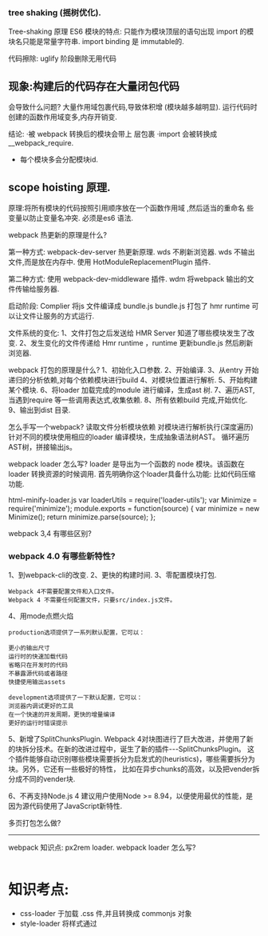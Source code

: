 ### tree shaking (摇树优化).
Tree-shaking 原理
   ES6 模块的特点:
   只能作为模块顶层的语句出现
   import 的模块名只能是常量字符串. 
   import binding 是 immutable的.

代码擦除: uglify 阶段删除无用代码

## 现象:构建后的代码存在大量闭包代码
会导致什么问题?
大量作用域包裹代码,导致体积增 (模块越多越明显).
运行代码时创建的函数作用域变多,内存开销变.

结论:
·被 webpack 转换后的模块会带上 层包裹 
·import 会被转换成 __webpack_require.
* 每个模块多会分配模块id.

## scope hoisting 原理.
原理:将所有模块的代码按照引用顺序放在一个函数作用域 ,然后适当的重命名 
些变量以防止变量名冲突.
必须是es6 语法.



webpack 热更新的原理是什么?

第一种方式:
webpack-dev-server 热更新原理.
wds 不刷新浏览器.
wds 不输出文件,而是放在内存中.
使用 HotModuleReplacementPlugin 插件.

第二种方式:
使用 webpack-dev-middleware 插件.
wdm 将webpack 输出的文件传输给服务器.

启动阶段:
Complier 将js 文件编译成 bundle.js
bundle.js 打包了 hmr runtime 可以让文件让服务的方式运行.

文件系统的变化:
1、文件打包之后发送给 HMR Server 知道了哪些模块发生了改变.
2、发生变化的文件传递给 Hmr runtime ，runtime 更新bundle.js 然后刷新浏览器.

webpack 打包的原理是什么?
1、初始化入口参数.
2、开始编译.
3、从entry 开始递归的分析依赖,对每个依赖模块进行build
4、对模块位置进行解析.
5、开始构建某个模块.
6、将loader 加载完成的module 进行编译，生成ast 树.
7、遍历AST,当遇到require 等一些调用表达式,收集依赖.
8、所有依赖build 完成,开始优化.
9、输出到dist 目录.

怎么手写一个webpack?
读取文件分析模块依赖
对模块进行解析执行(深度遍历)
针对不同的模块使用相应的loader
编译模块，生成抽象语法树AST。
循环遍历AST树，拼接输出js。


webpack loader 怎么写?
loader 是导出为一个函数的 node 模块。该函数在 loader 转换资源的时候调用.
首先明确你这个loader具备什么功能: 比如代码压缩功能.

html-minify-loader.js
var loaderUtils = require('loader-utils');
var Minimize = require('minimize');
module.exports = function(source) {
    var minimize = new Minimize();
    return minimize.parse(source);
};

webpack 3,4 有哪些区别?

### webpack 4.0 有哪些新特性?
1、到webpack-cli的改变.
2、更快的构建时间.
3、零配置模块打包.

```
Webpack 4不需要配置文件和入口文件。
Webpack 4 不需要任何配置文件，只要src/index.js文件。
```
4、用mode点燃火焰
```
production选项提供了一系列默认配置，它可以：

更小的输出尺寸
运行时的快速加载代码
省略只在开发时的代码
不暴露源代码或者路径
快捷使用输出assets

development选项提供了一下默认配置，它可以：
浏览器内调试更好的工具
在一个快速的开发周期，更快的增量编译
更好的运行时错误提示
```

5、新增了SplitChunksPlugin.
Webpack 4对块图进行了巨大改进，并使用了新的块拆分技术。在新的改进过程中，诞生了新的插件---SplitChunksPlugin。
这个插件能够自动识别哪些模块需要拆分为启发式的(heuristics)，哪些需要拆分为块。另外，它还有一些极好的特性，
比如在异步chunks的高效，以及把vender拆分成不同的vender块.

6、不再支持Node.js 4
建议用户使用Node >= 8.94，以便使用最优的性能，是因为源代码使用了JavaScript新特性.

多页打包怎么做?

-----------------------------------------------------------

webpack 知识点:
px2rem loader.
webpack loader 怎么写?
```

```
# 知识考点:
* css-loader  于加载 .css  件,并且转换成 commonjs 对象
* style-loader 将样式通过 <style> 标签插 到 head 中.
* npm i style-loader css-loader -D.
* webpack 执行是从右到左执行的，所以先写style-loader,css-loader.
* less-loader 用于将 less 转换成 css.

多页应用怎么做?

动态生成htmlwebpackplugin.

怎么分离公共库?
optimization: {
        splitChunks: { minSize: 0, cacheGroups: {
        commons: {
                    name: 'commons', 
                    chunks: 'all', 
                    minChunks: 0
                } 
            }
        }
}

怎么分离基础库:
SplitChunksPlugin:
```
    optimization: {
        splitChunks: { cacheGroups: {
        commons: {
        test: /(react|react-dom)/,
        name: 'vendors',
        chunks: 'all' }
        } }
    }
```

基础库可以动态加载?
```
 new HtmlWebpackExternalsPlugin({
        //     externals:[
        //         {
        //             module:'react',
        //             entry:'https://unpkg.com/react@16/umd/react.production.min.js',
        //             global:'React'
        //         },{
        //             module:'react-dom',
        //             entry:'https://unpkg.com/react-dom@16/umd/react-dom.production.min.js',
        //             global:'ReactDOM'
        //         }
        //     ]
  })
```

# 核心概念:
1.output.
2.entry.
3.loaders.
4.plugins.
5.Mode

### 分析考点:

## 多页打包怎么弄?
tree shaking(摇树优化):
Tree-shaking 原理
   ES6 模块的特点:
   只能作为模块顶层的语 出现.
   import 的模块名只能是字符 常.
   import binding 是 immutable的.
   代码擦除:uglify 阶段删除无用代码.

## scope hoisting 原理.
原 :将所有模块的代码按照引 顺序放在 个函数作 域 ,然后适当的重命名 
些变 以防 变 名冲突.

## 多页面方案:
动态获取 entry 和设置 html-webpack-plugin 数量.
利用 glob.sync 文件通用匹配的规则. 同步返回文件的路径.
遍历文件的数组:
利用正则匹配规则或者页面名称.
生成动态的htmlPlugins, 组合到Plugins.

----------------------------------------------------------- 

# 为什么么需要构建工具?

* 转换 ES6 语法.
* 转换 JSX.
* CSS 前缀补全/预处理.
* 压缩混淆.
* 图片压缩.

# 前端构建演变之路.
* rollup webpack.

# 为什么选择 webpack?

# 玩转 webpack?
* 

# 核心概念Entry
* Entry 用来来制定打包的入口.
    * 模拟依赖图.
    ( js,css,.jpg 多是模块.)
* webpack 核心概念之output.

单入口对象
```
module.exports = {
    entry:'./path/to/my/entry/file.js'
}
```

多入口: entry 是一个对象.

```
module.exports = {
    entry:{
        app:'./src/app.js',
        adminApp:'./src/adminApp.js'
    }
}
```

# 核心概念之 Output
Output 来告诉 webpack 如何将编译后的 件输出到磁盘.

```
 output:{
        path:path.join(__dirname,'dist'),
        filename:'[name].js'
    },
```

# 核心概念之 Loaders

```
webpack 开箱即用只支持 JS 和 JSON 两种文件类型,通过 Loaders 去支持其它文 件类型并且把它们转化成有效的模块,并且可以添加到依赖图中。

本身是一个函数,接受源文件作为参数,返回转换的结果。

loaders:

css-loader.
less-loader.
ts-loader.
raw-loader.
```

用法:

# 核心概念之 plugins.
插件 于 bundle  件的优化,资源管 和环境变注入.
作用于整个构建过程.

CommonsChunkPlugin 将chunks相同的模块代码提取成公共js.
cleanWebpackPlugin 清理构建目录.
UglifyjsWebpackPlugin 压缩js.
ExtracTextWebpackPlugin  将 css 从 bundle 文件里提取成一个独立的css 文件.
CommonsChunkPlugin  将chunks 相同的模块代码提取成公共js.
ZipWebpackPlugin 将打包的资源生成一个zip包.
CopyWebpackPlugin 将文件或者文件夹拷贝到构建的输出目录.

用法:

```

```

# 核心概念之 Mode.
Mode 用来指定当前的构建环境是: production、development 还是none.

设置 mode 可以使用 webpack 内置的函数,默认值为 production.

development.
NamedChunksPlugin

production.
FlagDependencyUsagePlugin.

none
不开启优化选项.

```

```

# 资源解析: 解析es6.
使用 babel-loader.
babel 的配置文件:.babelrc.

```
presets:

plugins:
```
npm i @babel/core @babel/preset-env babel-loadr -D

presets 是一系列 plugins 的集合.

# 资源解析:解析 React JSX.

npm i react react-dom @babel/preset-react -D

```
{
    "presets":[
        "@babel/preset-env",
        "@babel/preset-react"
    ]
}
```

# 资源解析:解析 CSS/less/sass.
* css-loader  于加载 .css  件,并且转换成 commonjs 对象
* style-loader 将样式通过 <style> 标签插 到 head 中.

* npm i style-loader css-loader -D.

* webpack 执行是从右到左执行的，所以先写style-loader,css-loader.

* less-loader 用于将 less 转换成 css.

npm i less less-loader -D

```
    {
        test:/.less$/,
        use:[
            'style-loader',
            'css-loader',
            'less-loader'
        ]   
    }
```

# 资源解析:解析图片 和字体资源.
* file-loader 用于处理文件.
* npm i file-loader -D.
```
    {
        test:/.(png|jpg|gif|jpeg)$/,
        use:'file-loader'
    }
```
* url-loader 也可以处图片和字体.
* 可以设置较小资源自动base64.

```
 {
                test:/.(png|jpg|gif|jpeg)$/,
                use:[
                    {
                        loader:'url-loader',
                        options:{
                            limit:10240
                        }
                    }
                ]
}
```

# 资源解析: webpack 中的文件的监听.
文件监听是在发现源码发 变化时, 动重新构建出新的输出 件。
webpack 开启监听模式,有两种方式: 
·启动 webpack 命令时,带上 --watch 参数 
·在配置 webpack.config.js 中设置 watch: true

```
 "watch": "webpack --watch"
```

文件监听的原理分析:
轮询判断 件的最后编辑时间是否变化
某个 件发  变化,并 会 刻告诉监听者, 是先缓存起来,等 aggregateTimeout

# 热更新:webpack-dev-server
WDS 不刷新浏览器.
WDS 不输出文件, 而是放在内存里面.
使  HotModuleReplacementPlugin插件。

```

npm i webpack-dev-server --save

```
# 热更新:使用webpack-dev-middleware
Webpack Compile: 将 JS 编译成 Bundle
HMR Rumtime: 会被注 到浏览 ,  新 件的变化
Bundle server: 提供 件在浏览 的访问
HMR Server: 将热 新的 件输出给 HMR Rumtime
。

# 什么是文件指纹?
打包后输出的文件名的后缀. 版本管理.

Hash:和整个项目的构建相关,只要项目文件有修改,整个项目构建的 hash 值就会改.

Chunkhash:和 webpack 打包的 chunk 有关, 同的 entry 会 成 同的 chunkhash 值

Contenthash:根据 件内容来定义 hash , 件内容 变,则 contenthash 改变. css 文件内容改变.

# 图片的文件指纹设置.

# mini-css-extract-plugin
npm i mini-css-extract-plugin -D
mini-css-extract-plugin 和 style-loader 功能是互斥的。不能一起使用。
mini-css-extract-plugin 将css 单独隔离到一个文件.

# 代码压缩.
HTML 压缩
npm i html-webpack-plugin -D

CSS 压缩.
cssnano.

optimize-css-assets-webpack-plugin

npm i optimize-css-assets-webpack-plugin -D

npm i cssnano -D

修改 html-webpack-plugin 设置压缩参数.

JS 压缩.
uglifyjs-webpack-plugin.

## 玩转 webpack :


## 当前构建时的问题
每次构建的时候 会清理录,造成构建的输出 录 output  件越来越多

rm -rf ./dist && webpack

npm i clean-webpack-plugin -D

const CleanWebPackPlugin = require('clean-webpack-plugin').CleanWebpackPlugin;

  new CleanWebPackPlugin()

# 23 CSS3 的属性为么需要前缀？


# Post Css 插件:
PostCSS 插件 autoprefixer 自动补  CSS3 前缀.

npm i postcss-loader autoprefixer -D

```
    loader:'postcss-loader',
        options:{
            plugins:()=>[
                    require('autoprefixer')({
                        browsers:['last 2 version','>1%','ios 7']
                    })
            ]
        }
    }
```

# rem 是什么?
移动端 CSS px 自动转换成rem
px2rem-loader.
npm i px2rem-loader -D
npm i lib-flexible -S
自适应方案的设计.

# 资源内联的方案.


# 多页面应用打包通用方案:
* npm i glob -D.
每 次  跳转的时候,后台服务 都会给返回 个新的 html  档, 这种类型的 站也就是多  站,也叫做多 应 .

缺点:每次新增或删除页面需要改 webpack 配置.

多页面方案:
动态获取 entry 和设置 html-webpack-plugin 数量.

利用 glob.sync 文件通用匹配的规则. 同步返回文件的路径.

遍历文件的数组:
利用正则匹配规则或者页面名称.
生成动态的htmlPlugins, 组合到Plugins.

# source map.
* 

## 提取页面的公共资源.

基础库分离.

SplitChunksPlugin:
```
    optimization: {
        splitChunks: { cacheGroups: {
        commons: {
        test: /(react|react-dom)/,
        name: 'vendors',
        chunks: 'all' }
        } }
    }
```

chunks 参数说明:
* async 异步引入的库进行分离(默认).
* initial 同步引入的库进行分离。
* all 所有引入的库进行分离.

引入cdn库:
```
  // new HtmlWebpackExternalsPlugin({
        //     externals:[
        //         {
        //             module:'react',
        //             entry:'https://unpkg.com/react@16/umd/react.production.min.js',
        //             global:'React'
        //         },{
        //             module:'react-dom',
        //             entry:'https://unpkg.com/react-dom@16/umd/react-dom.production.min.js',
        //             global:'ReactDOM'
        //         }
        //     ]
        // })
```

分离公共包.
```
 optimization: {
        splitChunks: { minSize: 0, cacheGroups: {
        commons: {
                    name: 'commons', 
                    chunks: 'all', 
                    minChunks: 0
                } 
            }
        }
    }

```

### tree shaking (摇树优化).

Tree-shaking 原理
   ES6 模块的特点:
   只能作为模块顶层的语 出现
   import 的模块名只能是字符 常 
   import binding 是 immutable的

代码擦除: uglify 阶段删除无用代码

## 现象:构建后的代码存在大量闭包代码

会导致 么问题?
大量作用域包裹代码,导致体积增 (模块越多越明显)
运 代码时创建的函数作 域变多,内存开销变 

结论:
·被 webpack 转换后的模块会带上 层包裹 
·import 会被转换成 __webpack_require.

## scope hoisting 原理.
原 :将所有模块的代码按照引 顺序放在 个函数作 域 ,然后适当的重命名 
些变 以防 变 名冲突.

### 代码分割的意义
如何使 动态 import?

npm install @babel/plugin-syntax-dynamic-import --save-dev

### webpack 和 eslint 结合.

### webpack 打包库和组件.
* webpack 除 可以 来打包应 ,也可以 来打包 js 库.
* 实现 个 整数加法库的打包.
* ·需要打包压缩版和 压缩版本.
* ·持 AMD/CJS/ESM 模块引用.

### 测试.
. 测试.

### 开发loader.
loader-runner. 开发调试 loader.

### 怎么开发一个异步loader.
同步loader,

异常处理,
throw new exception
返回多个值.


异步的loader 怎么写?
```
const callback = this.async();

```

loader 里面使用缓存.
webpack 中默认开启 this.cacheable 关掉缓存.

loader 如何进行文件输出?

loader 开发雪碧图:

loader 可以用来做什么?

```

```
### 怎么开发一个插件.

插件基本架构是什么样子:
1、loader 是处理静态资源的.
2、插件可以理解为loader 做不了的事情.

class MyPlugin{
    constructor(options){

    }

    apply(complier){

    }
}

MyPlugin.exports = MyPlugin;

插件的使用:
plugins:[new MyPlugin()]

/***
 * 
 *  插件的错误处理
 *  参数校验阶段可以直接throw 的方式抛出.
 *  throw new Error('Error Message')
 *   
 *  通过 compliation 对象的 warings 和 errors 接收.
 * 
 *  插件扩展: 编写插件的插件. 
 *  插件自身也可以通过暴露hooks 的方式进行自身扩展, html-webpack-plugin.
 *  
 *  nodejs 文件压缩成zip包.
 *  要求: 生成的zip 包文件名称可以通过插件传入.
 *  需要使用complier 对象上的特定的Hooks 进行传入.
 *   
 * */


 * 优化构建速度:
    * 分析构建信息. stats. 颗粒度太粗,看不出问题所在.
    * "build:stats":"webpack --config webpack.prod.js --json > stats.json".
    * speed-measure-webpack-plugin. 分析那几个Loader，和插件比较慢.

     速度分析插件作用:
     分析整个打包的插件:

     ```
        const SpeedMeasurePlugin = require("speed-measure-webpack-plugin");
        const smp = new SpeedMeasurePlugin();
        const webpackConfig = smp.wrap({
        plugins: [
            new MyPlugin(),
            new MyOtherPlugin()
        ]
        });
     ```

     分析构建体积大的一个瓶颈:
     ```
        const BundleAnalyzerPlugin = require('webpack-bundle-analyzer').BundleAnalyzerPlugin;
        
        module.exports = {
        plugins: [
            new BundleAnalyzerPlugin()
        ]
        }
     ```

     可以分析哪些问题？
     1、依赖的第三方模块文件大小.
     2、业务里面的组件大小.

     ```


     ```

     babel-polyfill 


     优化:
     1、使用高版本的 webpack 和  Node.js
     webpack 4 比 webpack 3 降低了 60%-98% 的提高.


     webpack 4 优化的原因:
     1、V8 带来的优化(for of 替代 forEach、Map 和 Set 替代 Object、includes 替代 indexOf)。
     2、默认使用更快的 md4 hash 算法。
     3、webpacks AST 可以直接从 loader 传递给 AST,减少解析时间。
     4、使用字符串方法替代正则表达式。


    多进程/多实例构建:资源并行解析可选方案.
    1、HappyPack 方案.
    2、原理:每次 webapck 解析一个模块,HappyPack 会将它及它的依赖分配给 worker 线程中。
    3、thread-loader 解析资源.
    ```
     cnpm install thread-loader -D
     {
            test:/.js$/,
            include:path.resolve("src"),
            use:[
                {
                    loader:'thread-loader',
                    options:{
                        workers:3
                    }
                }
                // 'happypack/loader'
            ]
            // use:'babel-loader'
    }
    ```
    多进程/多实例: 并行压缩.
    方案1： 使用 paraller-ugli
    方案2: terser - webpack -plugin 开启parellel 参数.

    ```

    ```

    进一步分包:
    1、预编译资源编译模块.
    DLLPlugin 进行分包. 
    DLLReferencePlugin 对 manifest.json 引用.

    ```
        const path = require('path');
        const webpack = require('webpack');

        module.exports = {
            entry:{
                library:[
                    'react',
                    'react-dom'
                ]
            },
            output:{
                filename:'[name].dll.js',
                path:path.join(__dirname,'build/library'),
                library: '[name]'
            },
            plugins:[
                new webpack.DllPlugin({
                    name:'[name]_[hash]',
                    path:path.join(__dirname,'build/library/[name].json'),
                })
            ]
        }
    ```

    充分利用缓存提升二次构建.
    babel-loader 开启缓存.
    terser-webpack-plugin 开启缓存.
    使用 cache-loader 或者 hard-source-webpack-plugin.

    * 缩小构建目标:
    * 目的:尽可能的少构建模块.
    * 比如 babel-loader 不解析 node_modules.

    减少文件搜索范围
    * 优化 resolve.modules 配置(减少模块搜索层级)
    * 优化 resolve.mainFields 配置.
    * 优化 resolve.extensions 配置.
    * 合理使用 alias.

    webpack 图片优化:
    1、

    动态polyfill.


* 工程化实践:
    * 
    * 
    * 
* 参考文献:
https://www.youtube.com/watch?v=4whiXJP8DxE.

总结我的理解:
1、webpack 核心理念.
  * Entry.
    Entry 用来来制定打包的入口.

  * OutPut.
    Output 来告诉 webpack 如何将编译后的 件输出到磁盘.

  * Loaders.
    webpack 开箱即用只支持 JS 和 JSON 两种文件类型,通过 Loaders 去支持其它文件类型并且把它们转化成有效的模块,并且可以添加到依赖图中.
    本身是一个函数,接受源文件作为参数,返回转换的结果.

    用来做什么:
    css-loader.
    webpack先用css-loader加载器去解析这个文件.
    style-loader
    style-loader生成一个内容为最终解析完的css代码的style标签，放到head标签里.
    less-loader.
    raw-loader.
    ts-loader.
    file-loader.

    开发loader:
    1、loader-runner. 来做测试.
    同步loader.
    ```
    module.exports = function(source){
        const json = JSON.stringify(source)
        .replace('foo','')
        .replace(/\U2028/g,'\\u2028')
        .replace(/\u2029/g,'\\u2029');
        return `export default ${json}`
    }
    ```
    异步loader.

    模式:
    ```
    module.exports = function(source){
        const callback = this.async();

        callback(null,source);
    }
    ```
    研究案例: 
    css-loader.
    css-loader 是通过异步loader 的方式来辨析,postcss 插件来做配合编写.
    https://hellogithub2014.github.io/2019/01/03/webpack-loader/

    file-loader.
    https://github.com/webpack-contrib/file-loader/blob/master/src/index.js

  * Plugins.
    插件用于 bundle 文件的优化,资源管理和环境变注入.作用于整个构建过程.
    没有独立的开发环境.


    插件的基本结构:
    ```
    class MyPlugin{
        apply(complier){
            compiler.hooks.done.tap('My Plugin',()=>{
                console.log('hello world');
            });
        }
    }

    module.exports = MyPlugin;
    ```

    开发插件:
    ```
    module.exports = class MyPlugin{
        constructor(options){
            this.options = options;
        }
        apply(compiler){
            console.log('My plugin is executed');
            console.log('My Plugin options',this.options);
        }
    }
    ```
    /* 
    * 
    *  插件的错误处理
    *  参数校验阶段可以直接throw 的方式抛出.
    *  throw new Error('Error Message')
    *  
    *  通过 compliation 对象的 warings 和 errors 接收.
    *  
    *  插件扩展: 编写插件的插件. 
    *  插件自身也可以通过暴露hooks 的方式进行自身扩展, html-webpack-plugin.
    *  
    *  nodejs 文件压缩成zip包.
    *  要求: 生成的zip 包文件名称可以通过插件传入.
    *  需要使用complier 对象上的特定的Hooks 进行传入.
    *   
    * */
    插件的错误处理.
    复杂的场景:

  * Mode.
    Mode 用来指定当前的构建环境是: production、development 还是none.

2、webpack 基本原理.
   Webpack可以将其理解是一种基于事件流的编程范例,一系列的插件运行.

   基本流程:
   1、初始化配置参数,从entry 开始递归的分析依赖,对每个依赖模块进行build,对模块位置进行解析,开始构建模块.
   2、将loader 加载完成的module 进行编译，生成ast 树
   3、遍历AST,当遇到require 等一些调用表达式,收集依赖.
   4、编译打包,优化.
   5、输出到dist 目录.

   webpack 的模块机制
   · 打包出来的是一个 IIFE (匿名闭包)
   · modules 是一个数组,每一项是一个模块初始化函数
   · __webpack_require 用来加载模块,返回 module.exports 
   · 通过 WEBPACK_REQUIRE_METHOD(0) 启动程序

3、webpack 构建速度优化&体积优化.
    1、体积分析.
        使用webpack 内置的 stats.
        使用speed-measure-webpack-plugin. 分析打包速度的
        使用webpack-bundle-analyzer. 分析体积的.

    2、优化策略.
        使用高版本的webpack和node.js *
        多进程多实例构建. *
        多进程并行压缩代码. *
        预编译资源模块. *
        充分利用缓存提升二次构建速度. *
        缩小构建目标. *
        使用treeShaking 擦除无用的Javascript 和 css .
        使用webpack进行图片压缩.
        使用动态 Polyfill 服务.

4、webpack 工程化实践.
    1、版本管理.
    2、CI/CD.
    3、docker/k8s.

5、如何编写一个webpack.
可以将 ES6 语法转换成 ES5 的语法 ·通过 babylon 生成AST
·通过 babel-core 将AST重新生成源码
可以分析模块之间的依赖关系
· 通过 babel-traverse 的 ImportDeclaration 方法获取依赖属性
生成的 JS 文件可以在浏览器中运行.
